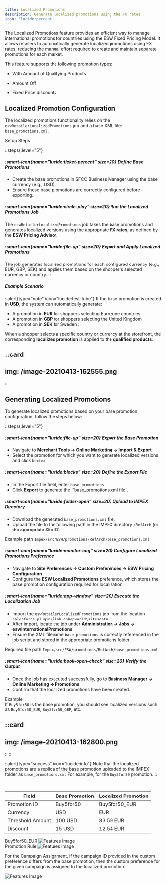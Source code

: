 ```yaml
---
title: Localized Promotions
description: Generate localized promotions using the FX rates
icon: 'lucide:percent'
---
```


The Localized Promotions feature provides an efficient way to manage international promotions for countries using the ESW Fixed Pricing Model. It allows retailers to automatically generate localized promotions using FX rates, reducing the manual effort required to create and maintain separate promotions for each market. <br>

This feature supports the following promotion types:

- With Amount of Qualifying Products

- Amount Off

- Fixed Price discounts


## Localized Promotion Configuration

The localized promotions functionality relies on the `eswRetailerLocalizedPromotions` job and a base XML file: `base_promotions.xml`.

Setup Steps

::steps{:level="5"}
  ##### :smart-icon{name="lucide:ticket-percent" size=20} Define Base Promotions

  - Create the base promotions in SFCC Business Manager using the base currency (e.g., USD).
  - Ensure these base promotions are correctly configured before exporting.

  ##### :smart-icon{name="lucide:circle-play" size=20} Run the Localized Promotions Job

  The `eswRetailerLocalizedPromotions` job takes the base promotions and generates localized versions using the appropriate **FX rates**, as defined by the **ESW Pricing Advisor**.

  ##### :smart-icon{name="lucide:file-up" size=20} Export and Apply Localized Promotions

  The job generates localized promotions for each configured currency (e.g., EUR, GBP, SEK) and applies them based on the shopper's selected currency or country.
::

##### Example Scenario

::alert{type="note" icon="lucide:test-tube"}
  If the base promotion is created in **USD**, the system can automatically generate:
  - A promotion in **EUR** for shoppers selecting Eurozone countries
  - A promotion in **GBP** for shoppers selecting the United Kingdom
  - A promotion in **SEK** for Sweden
::

When a shopper selects a specific country or currency at the storefront, the corresponding **localized promotion** is applied to the **qualified products**.

::card
---
 img: /image-20210413-162555.png
--- 
::


## Generating Localized Promotions

To generate localized promotions based on your base promotion configuration, follow the steps below:

::steps{:level="5"}
  ##### :smart-icon{name="lucide:file-up" size=20} Export the Base Promotion

  - Navigate to **Merchant Tools → Online Marketing → Import & Export**
  - Select the promotion for which you want to generate localized versions and click `Next>>`

  ##### :smart-icon{name="lucide:blocks" size=20} Define the Export File

  - In the Export file field, enter `base_promotions`
  - Click **Export** to generate the ``base_promotions.xml file`.

  ##### :smart-icon{name="lucide:folder-open" size=20} Upload to IMPEX Directory

  - Download the generated `base_promotions.xml` file.
  - Upload the file to the following path in the IMPEX directory `/RefArch` (or the appropriate Site ID)

  Example path `Impex/src/ESW/promotions/RefArch/base_promotions.xml`

  ##### :smart-icon{name="lucide:monitor-cog" size=20} Configure Localized Promotions Preference

  - Navigate to **Site Preferences → Custom Preferences → ESW Pricing Configuration**
  - Configure the **ESW Localized Promotions** preference, which stores the base promotion configuration required for localization

  ##### :smart-icon{name="lucide:app-window" size=20} Execute the Localization Job

  - Import the `eswRetailerLocalizedPromotions` job from the location `salesforce-plugin\link_eshopworld\sitesdata`
  - After import, locate the job under **Administration → Jobs → eswInternationalPromotions**
  - Ensure the XML filename `base_promotions` is correctly referenced in the job script and stored in the appropriate promotions folder.

  Required file path `Impex/src/ESW/promotions/RefArch/base_promotions.xml`

  ##### :smart-icon{name="lucide:book-open-check" size=20} Verify the Output

  - Once the job has executed successfully, go to **Business Manager → Online Marketing → Promotions**
  - Confirm that the localized promotions have been created.

  Example <br>
  If `Buy5for50` is the base promotion, you should see localized versions such as `Buy5for50_EUR`, `Buy5for50_GBP`, etc.

  ::card
  ---
  img: /image-20210413-162800.png
  ---
  ::
::

::alert{type="success" icon="lucide:info"}
  Note that the localized promotions are a replica of the base promotion uploaded to the IMPEX folder as `base_promotions.xml` For example, for the `Buy5for50` promotion.
::

<br>

<div class="relative overflow-x-auto shadow-md sm:rounded-lg">
  <table class="w-full text-sm text-left rtl:text-right text-gray-500 dark:text-gray-400">
    <thead class="text-xs text-gray-700 uppercase bg-gray-50 dark:bg-gray-700 dark:text-gray-400">
      <tr>
        <th class="px-6 py-3">Field</th>
        <th class="px-6 py-3">Base Promotion</th>
        <th class="px-6 py-3">Localized Promotion</th>
      </tr>
    </thead>
    <tbody>
      <tr class="bg-white border-b dark:bg-gray-800 dark:border-gray-700 hover:bg-gray-50 dark:hover:bg-gray-600">
        <td class="px-6 py-4">Promotion ID</td>
        <td class="px-6 py-4">Buy5for50</td>
        <td class="px-6 py-4">Buy5for50_EUR</td>
      </tr>
      <tr class="bg-white border-b dark:bg-gray-800 dark:border-gray-700 hover:bg-gray-50 dark:hover:bg-gray-600">
        <td class="px-6 py-4">Currency</td>
        <td class="px-6 py-4">USD</td>
        <td class="px-6 py-4">EUR</td>
      </tr>
      <tr class="bg-white border-b dark:bg-gray-800 dark:border-gray-700 hover:bg-gray-50 dark:hover:bg-gray-600">
        <td class="px-6 py-4">Threshold Amount</td>
        <td class="px-6 py-4">100 USD</td>
        <td class="px-6 py-4">83.59 EUR</td>
      </tr>
      <tr class="bg-white dark:bg-gray-800 hover:bg-gray-50 dark:hover:bg-gray-600">
        <td class="px-6 py-4">Discount</td>
        <td class="px-6 py-4">15 USD</td>
        <td class="px-6 py-4">12.54 EUR</td>
      </tr>
    </tbody>
  </table>
</div>

<div class="bg-white dark:bg-neutral-900 p-4 rounded-xl shadow-lg">
<caption class="caption-center text-base font-medium text-neutral-700 dark:text-neutral-300 mb-2">
      Buy5for50_EUR
    </caption>
<img class="w-full h-auto scale-100 hover:scale-140 ease-in duration-500 rounded-xl shadow-lg" src="/image-20210413-162823.png" alt="Features Image">
</div>

<div class="bg-white dark:bg-neutral-900 p-4 rounded-xl shadow-lg">
<caption class="caption-center text-base font-medium text-neutral-700 dark:text-neutral-300 mb-2">
      Promotion Rule
    </caption>
<img class="w-full h-auto scale-100 hover:scale-140 ease-in duration-500 rounded-xl shadow-lg" src="/image-20210413-162832.png" alt="Features Image">
</div>

For the Campaign Assignment, if the campaign ID provided in the custom preference differs from the base promotion, then the custom preference for the given campaign is assigned to the localized promotion.

<div class="bg-white dark:bg-neutral-900 p-4 rounded-xl shadow-lg">
<caption class="caption-center text-base font-medium text-neutral-700 dark:text-neutral-300 mb-2">
    </caption>
<img class="w-full h-auto scale-100 hover:scale-140 ease-in duration-500 rounded-xl shadow-lg" src="/image-20210413-162900.png" alt="Features Image">
</div>